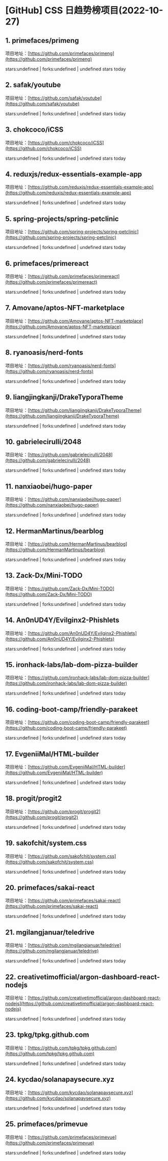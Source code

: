 # [GitHub] CSS 日趋势榜项目(2022-10-27)

## 1. primefaces/primeng 

项目地址：[https://github.com/primefaces/primeng](https://github.com/primefaces/primeng)

stars:undefined | forks:undefined | undefined stars today 



## 2. safak/youtube 

项目地址：[https://github.com/safak/youtube](https://github.com/safak/youtube)

stars:undefined | forks:undefined | undefined stars today 



## 3. chokcoco/iCSS 

项目地址：[https://github.com/chokcoco/iCSS](https://github.com/chokcoco/iCSS)

stars:undefined | forks:undefined | undefined stars today 



## 4. reduxjs/redux-essentials-example-app 

项目地址：[https://github.com/reduxjs/redux-essentials-example-app](https://github.com/reduxjs/redux-essentials-example-app)

stars:undefined | forks:undefined | undefined stars today 



## 5. spring-projects/spring-petclinic 

项目地址：[https://github.com/spring-projects/spring-petclinic](https://github.com/spring-projects/spring-petclinic)

stars:undefined | forks:undefined | undefined stars today 



## 6. primefaces/primereact 

项目地址：[https://github.com/primefaces/primereact](https://github.com/primefaces/primereact)

stars:undefined | forks:undefined | undefined stars today 



## 7. Amovane/aptos-NFT-marketplace 

项目地址：[https://github.com/Amovane/aptos-NFT-marketplace](https://github.com/Amovane/aptos-NFT-marketplace)

stars:undefined | forks:undefined | undefined stars today 



## 8. ryanoasis/nerd-fonts 

项目地址：[https://github.com/ryanoasis/nerd-fonts](https://github.com/ryanoasis/nerd-fonts)

stars:undefined | forks:undefined | undefined stars today 



## 9. liangjingkanji/DrakeTyporaTheme 

项目地址：[https://github.com/liangjingkanji/DrakeTyporaTheme](https://github.com/liangjingkanji/DrakeTyporaTheme)

stars:undefined | forks:undefined | undefined stars today 



## 10. gabrielecirulli/2048 

项目地址：[https://github.com/gabrielecirulli/2048](https://github.com/gabrielecirulli/2048)

stars:undefined | forks:undefined | undefined stars today 



## 11. nanxiaobei/hugo-paper 

项目地址：[https://github.com/nanxiaobei/hugo-paper](https://github.com/nanxiaobei/hugo-paper)

stars:undefined | forks:undefined | undefined stars today 



## 12. HermanMartinus/bearblog 

项目地址：[https://github.com/HermanMartinus/bearblog](https://github.com/HermanMartinus/bearblog)

stars:undefined | forks:undefined | undefined stars today 



## 13. Zack-Dx/Mini-TODO 

项目地址：[https://github.com/Zack-Dx/Mini-TODO](https://github.com/Zack-Dx/Mini-TODO)

stars:undefined | forks:undefined | undefined stars today 



## 14. An0nUD4Y/Evilginx2-Phishlets 

项目地址：[https://github.com/An0nUD4Y/Evilginx2-Phishlets](https://github.com/An0nUD4Y/Evilginx2-Phishlets)

stars:undefined | forks:undefined | undefined stars today 



## 15. ironhack-labs/lab-dom-pizza-builder 

项目地址：[https://github.com/ironhack-labs/lab-dom-pizza-builder](https://github.com/ironhack-labs/lab-dom-pizza-builder)

stars:undefined | forks:undefined | undefined stars today 



## 16. coding-boot-camp/friendly-parakeet 

项目地址：[https://github.com/coding-boot-camp/friendly-parakeet](https://github.com/coding-boot-camp/friendly-parakeet)

stars:undefined | forks:undefined | undefined stars today 



## 17. EvgeniiMal/HTML-builder 

项目地址：[https://github.com/EvgeniiMal/HTML-builder](https://github.com/EvgeniiMal/HTML-builder)

stars:undefined | forks:undefined | undefined stars today 



## 18. progit/progit2 

项目地址：[https://github.com/progit/progit2](https://github.com/progit/progit2)

stars:undefined | forks:undefined | undefined stars today 



## 19. sakofchit/system.css 

项目地址：[https://github.com/sakofchit/system.css](https://github.com/sakofchit/system.css)

stars:undefined | forks:undefined | undefined stars today 



## 20. primefaces/sakai-react 

项目地址：[https://github.com/primefaces/sakai-react](https://github.com/primefaces/sakai-react)

stars:undefined | forks:undefined | undefined stars today 



## 21. mgilangjanuar/teledrive 

项目地址：[https://github.com/mgilangjanuar/teledrive](https://github.com/mgilangjanuar/teledrive)

stars:undefined | forks:undefined | undefined stars today 



## 22. creativetimofficial/argon-dashboard-react-nodejs 

项目地址：[https://github.com/creativetimofficial/argon-dashboard-react-nodejs](https://github.com/creativetimofficial/argon-dashboard-react-nodejs)

stars:undefined | forks:undefined | undefined stars today 



## 23. tpkg/tpkg.github.com 

项目地址：[https://github.com/tpkg/tpkg.github.com](https://github.com/tpkg/tpkg.github.com)

stars:undefined | forks:undefined | undefined stars today 



## 24. kycdao/solanapaysecure.xyz 

项目地址：[https://github.com/kycdao/solanapaysecure.xyz](https://github.com/kycdao/solanapaysecure.xyz)

stars:undefined | forks:undefined | undefined stars today 



## 25. primefaces/primevue 

项目地址：[https://github.com/primefaces/primevue](https://github.com/primefaces/primevue)

stars:undefined | forks:undefined | undefined stars today 



